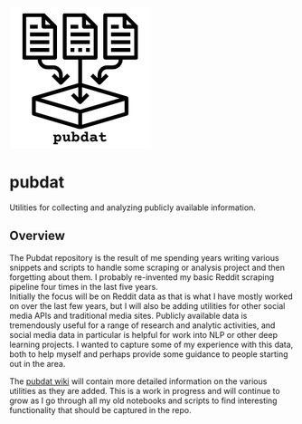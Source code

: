 ![logo](pubdat_logo_250x250.png)

# pubdat
Utilities for collecting and analyzing publicly available information.

## Overview
The Pubdat repository is the result of me spending years writing various snippets and scripts to handle some scraping or analysis project and then forgetting about them.  I probably re-invented my basic Reddit scraping pipeline four times in the last five years.
\
Initially the focus will be on Reddit data as that is what I have mostly worked on over the last few years, but I will also be adding utilities for other social media APIs and traditional media sites.  Publicly available data is tremendously useful for a range of research and analytic activities, and social media data in particular is helpful for work into NLP or other deep learning projects. I wanted to capture some of my experience with this data, both to help myself and perhaps provide some guidance to people starting out in the area.

The [pubdat wiki](https://github.com/jomorrcode/pubdat/wiki) will contain more detailed information on the various utilities as they are added.  This is a work in progress and will continue to grow as I go through all my old notebooks and scripts to find interesting functionality that should be captured in the repo.